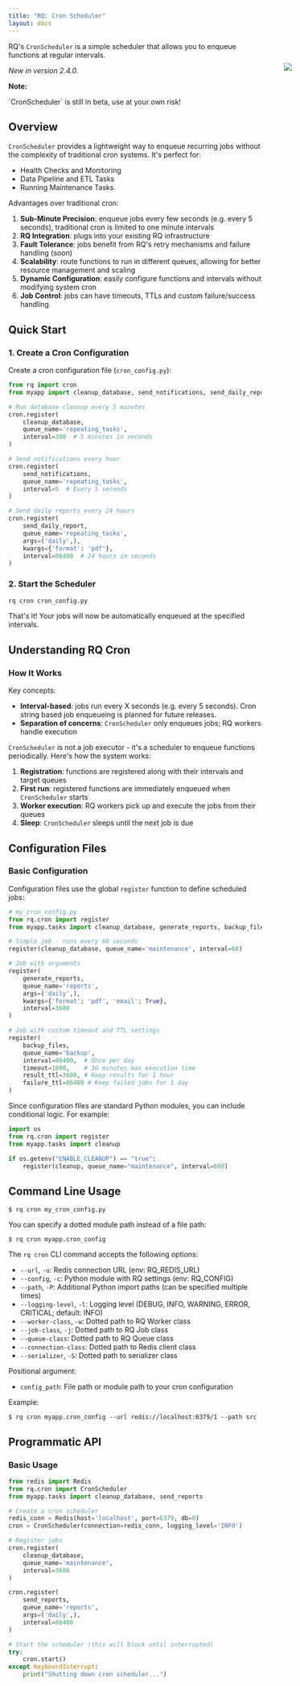 ```yaml
---
title: "RQ: Cron Scheduler"
layout: docs
---
```


RQ's `CronScheduler` is a simple scheduler that allows you to enqueue functions at regular intervals.

_New in version 2.4.0._

<div class="warning">
    <img style="float: right; margin-right: -60px; margin-top: -38px" src="/img/warning.png" />
    <strong>Note:</strong>
    <p>`CronScheduler` is still in beta, use at your own risk!</p>
</div>

## Overview

`CronScheduler` provides a lightweight way to enqueue recurring jobs without the complexity of traditional cron systems. It's perfect for:

- Health Checks and Monitoring
- Data Pipeline and ETL Tasks
- Running Maintenance Tasks

Advantages over traditional cron:

1. **Sub-Minute Precision**: enqueue jobs every few seconds (e.g. every 5 seconds), traditional cron is limited to one minute intervals
2. **RQ Integration**: plugs into your existing RQ infrastructure
3. **Fault Tolerance**: jobs benefit from RQ's retry mechanisms and failure handling (soon)
4. **Scalability**: route functions to run in different queues, allowing for better resource management and scaling
5. **Dynamic Configuration**: easily configure functions and intervals without modifying system cron
6. **Job Control**: jobs can have timeouts, TTLs and custom failure/success handling

## Quick Start

### 1. Create a Cron Configuration

Create a cron configuration file (`cron_config.py`):

```python
from rq import cron
from myapp import cleanup_database, send_notifications, send_daily_report

# Run database cleanup every 5 minutes
cron.register(
    cleanup_database,
    queue_name='repeating_tasks',
    interval=300  # 5 minutes in seconds
)

# Send notifications every hour
cron.register(
    send_notifications,
    queue_name='repeating_tasks',
    interval=5  # Every 5 seconds
)

# Send daily reports every 24 hours
cron.register(
    send_daily_report,
    queue_name='repeating_tasks',
    args=('daily',),
    kwargs={'format': 'pdf'},
    interval=86400  # 24 hours in seconds
)
```

### 2. Start the Scheduler

```sh
rq cron cron_config.py
```

That's it! Your jobs will now be automatically enqueued at the specified intervals.

## Understanding RQ Cron

### How It Works

Key concepts:
- **Interval-based**: jobs run every X seconds (e.g. every 5 seconds). Cron string based job enqueueing is planned for future releases.
- **Separation of concerns**: `CronScheduler` only enqueues jobs; RQ workers handle execution

`CronScheduler` is not a job executor - it's a scheduler to enqueue functions periodically. Here's how the system works:

1. **Registration**: functions are registered along with their intervals and target queues
2. **First run**: registered functions are immediately enqueued when `CronScheduler` starts
3. **Worker execution**: RQ workers pick up and execute the jobs from their queues
4. **Sleep**: `CronScheduler` sleeps until the next job is due

## Configuration Files

### Basic Configuration

Configuration files use the global `register` function to define scheduled jobs:

```python
# my_cron_config.py
from rq.cron import register
from myapp.tasks import cleanup_database, generate_reports, backup_files

# Simple job - runs every 60 seconds
register(cleanup_database, queue_name='maintenance', interval=60)

# Job with arguments
register(
    generate_reports,
    queue_name='reports',
    args=('daily',),
    kwargs={'format': 'pdf', 'email': True},
    interval=3600
)

# Job with custom timeout and TTL settings
register(
    backup_files,
    queue_name='backup',
    interval=86400,  # Once per day
    timeout=1800,    # 30 minutes max execution time
    result_ttl=3600, # Keep results for 1 hour
    failure_ttl=86400 # Keep failed jobs for 1 day
)
```

Since configuration files are standard Python modules, you can include conditional logic. For example:

```python
import os
from rq.cron import register
from myapp.tasks import cleanup

if os.getenv("ENABLE_CLEANUP") == "true":
    register(cleanup, queue_name="maintenance", interval=600)
```

## Command Line Usage

```console
$ rq cron my_cron_config.py
```

You can specify a dotted module path instead of a file path:

```console
$ rq cron myapp.cron_config
```

The `rq cron` CLI command accepts the following options:

- `--url`, `-u`: Redis connection URL (env: RQ_REDIS_URL)
- `--config`, `-c`: Python module with RQ settings (env: RQ_CONFIG)
- `--path`, `-P`: Additional Python import paths (can be specified multiple times)
- `--logging-level`, `-l`: Logging level (DEBUG, INFO, WARNING, ERROR, CRITICAL; default: INFO)
- `--worker-class`, `-w`: Dotted path to RQ Worker class
- `--job-class`, `-j`: Dotted path to RQ Job class
- `--queue-class`: Dotted path to RQ Queue class
- `--connection-class`: Dotted path to Redis client class
- `--serializer`, `-S`: Dotted path to serializer class

Positional argument:

- `config_path`: File path or module path to your cron configuration

Example:

```console
$ rq cron myapp.cron_config --url redis://localhost:6379/1 --path src
```

## Programmatic API

### Basic Usage

```python
from redis import Redis
from rq.cron import CronScheduler
from myapp.tasks import cleanup_database, send_reports

# Create a cron scheduler
redis_conn = Redis(host='localhost', port=6379, db=0)
cron = CronScheduler(connection=redis_conn, logging_level='INFO')

# Register jobs
cron.register(
    cleanup_database,
    queue_name='maintenance',
    interval=3600
)

cron.register(
    send_reports,
    queue_name='reports',
    args=('daily',),
    interval=86400
)

# Start the scheduler (this will block until interrupted)
try:
    cron.start()
except KeyboardInterrupt:
    print("Shutting down cron scheduler...")
```
